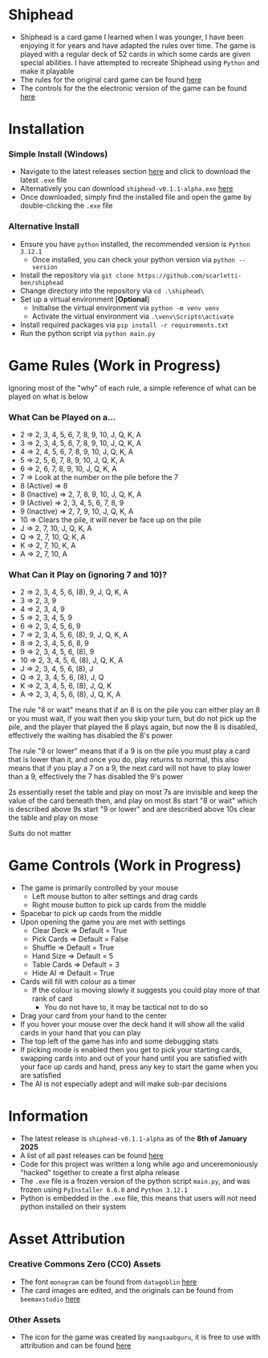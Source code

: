 # Shiphead
- Shiphead is a card game I learned when I was younger, I have been enjoying it for years and have adapted the rules over time. The game is played with a regular deck of 52 cards in which some cards are given special abilities. I have attempted to recreate Shiphead using `Python` and make it playable
- The rules for the original card game can be found [here](#game-rules)
- The controls for the the electronic version of the game can be found [here](#game-controls)

# Installation

### Simple Install (Windows)
- Navigate to the latest releases section [here](https://github.com/scarletti-ben/shiphead/releases/latest) and click to download the latest `.exe` file
- Alternatively you can download `shiphead-v0.1.1-alpha.exe` [here](https://github.com/scarletti-ben/shiphead/releases/download/v0.1.1-alpha/shiphead-v0.1.1-alpha.exe)
- Once downloaded, simply find the installed file and open the game by double-clicking the `.exe` file

### Alternative Install

- Ensure you have `python` installed, the recommended version is `Python 3.12.1`
  - Once installed, you can check your python version via `python --version`
- Install the repository via `git clone https://github.com/scarletti-ben/shiphead`
- Change directory into the repository via `cd .\shiphead\` 
- Set up a virtual environment [**Optional**]
  -  Initialise the virtual environment via `python -m venv venv`
  -  Activate the virtual environment via `.\venv\Scripts\activate`
- Install required packages via `pip install -r requirements.txt`
- Run the python script via `python main.py`

# Game Rules (Work in Progress)
Ignoring most of the "why" of each rule, a simple reference of what can be played on what is below

### What Can be Played on a...
- 2 => 2, 3, 4, 5, 6, 7, 8, 9, 10, J, Q, K, A
- 3 => 2, 3, 4, 5, 6, 7, 8, 9, 10, J, Q, K, A
- 4 => 2, 4, 5, 6, 7, 8, 9, 10, J, Q, K, A
- 5 => 2, 5, 6, 7, 8, 9, 10, J, Q, K, A
- 6 => 2, 6, 7, 8, 9, 10, J, Q, K, A
- 7 => Look at the number on the pile before the 7
- 8 (Active) => 8
- 8 (Inactive) => 2, 7, 8, 9, 10, J, Q, K, A
- 9 (Active) => 2, 3, 4, 5, 6, 7, 8, 9
- 9 (Inactive) => 2, 7, 9, 10, J, Q, K, A
- 10 => Clears the pile, it will never be face up on the pile
- J => 2, 7, 10, J, Q, K, A
- Q => 2, 7, 10, Q, K, A
- K => 2, 7, 10, K, A
- A => 2, 7, 10, A

### What Can it Play on (ignoring 7 and 10)?
- 2 => 2, 3, 4, 5, 6, (8), 9, J, Q, K, A
- 3 => 2, 3, 9
- 4 => 2, 3, 4, 9
- 5 => 2, 3, 4, 5, 9
- 6 => 2, 3, 4, 5, 6, 9
- 7 => 2, 3, 4, 5, 6, (8), 9, J, Q, K, A
- 8 => 2, 3, 4, 5, 6, 8, 9
- 9 => 2, 3, 4, 5, 6, (8), 9
- 10 => 2, 3, 4, 5, 6, (8), J, Q, K, A
- J => 2, 3, 4, 5, 6, (8), J
- Q => 2, 3, 4, 5, 6, (8), J, Q
- K => 2, 3, 4, 5, 6, (8), J, Q, K
- A => 2, 3, 4, 5, 6, (8), J, Q, K, A

The rule "8 or wait" means that if an 8 is on the pile you can either play an 8 or you must wait, if you wait then you skip your turn, but do not pick up the pile, and the player that played the 8 plays again, but now the 8 is disabled, effectively the waiting has disabled the 8's power

The rule "9 or lower" means that if a 9 is on the pile you must play a card that is lower than it, and once you do, play returns to normal, this also means that if you play a 7 on a 9, the next card will not have to play lower than a 9, effectively the 7 has disabled the 9's power

2s essentially reset the table and play on most
7s are invisible and keep the value of the card beneath then, and play on most
8s start "8 or wait" which is described above
9s start "9 or lower" and are described above
10s clear the table and play on mose

Suits do not matter

# Game Controls (Work in Progress)
- The game is primarily controlled by your mouse
    - Left mouse button to alter settings and drag cards
    - Right mouse button to pick up cards from the middle
- Spacebar to pick up cards from the middle
- Upon opening the game you are met with settings
    - Clear Deck => Default = True
    - Pick Cards => Default = False
    - Shuffle => Default = True
    - Hand Size => Default = 5
    - Table Cards => Default = 3
    - Hide AI => Default = True
- Cards will fill with colour as a timer
    - If the colour is moving slowly it suggests you could play more of that rank of card
        - You do not have to, it may be tactical not to do so
- Drag your card from your hand to the center
- If you hover your mouse over the deck hand it will show all the valid cards in your hand that you can play
- The top left of the game has info and some debugging stats
- If picking mode is enabled then you get to pick your starting cards, swapping cards into and out of your hand until you are satisfied with your face up cards and hand, press any key to start the game when you are satisfied
- The AI is not especially adept and will make sub-par decisions

# Information
- The latest release is `shiphead-v0.1.1-alpha` as of the **8th of January 2025**
- A list of all past releases can be found [here](https://github.com/scarletti-ben/shiphead/releases)
- Code for this project was written a long while ago and unceremoniously "hacked" together to create a first alpha release
- The `.exe` file is a frozen version of the python script `main.py`, and was frozen using `PyInstaller 6.6.0` and `Python 3.12.1`
- Python is embedded in the `.exe` file, this means that users will not need python installed on their system

# Asset Attribution
### Creative Commons Zero (CC0) Assets
- The font `monogram` can be found from `datagoblin` [here](https://datagoblin.itch.io/monogram)
- The card images are edited, and the originals can be found from `beemaxstudio`  [here](https://beemaxstudio.itch.io/pixel-cards-pack)

### Other Assets
- The icon for the game was created by `mangsaabguru`, it is free to use with attribution and can be found [here](https://www.flaticon.com/free-icon/card-game_4072251)
